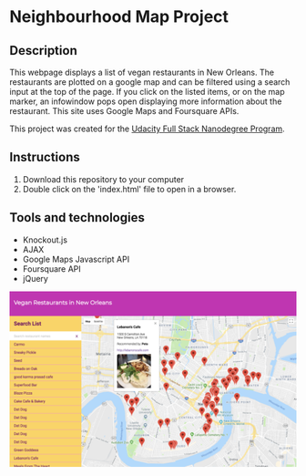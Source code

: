 # Neighbourhood Map Project

## Description
This webpage displays a list of vegan restaurants in New Orleans. The restaurants are plotted on a google map and can be filtered using a search input at the top of the page. If you click on the listed items, or on the map marker, an infowindow pops open displaying more information about the restaurant. This site uses Google Maps and Foursquare APIs.

This project was created for the [Udacity Full Stack Nanodegree Program](https://www.udacity.com/course/full-stack-web-developer-nanodegree--nd004).

## Instructions
1. Download this repository to your computer
2. Double click on the 'index.html' file to open in a browser.

## Tools and technologies
- Knockout.js
- AJAX
- Google Maps Javascript API
- Foursquare API
- jQuery

![Screenshot](screenshot.png)
